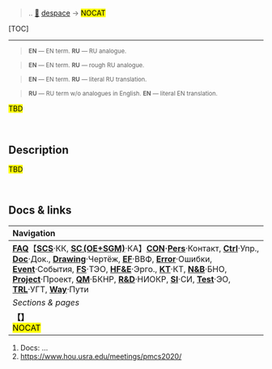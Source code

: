 # 
> .. [🚀](../index/index.md) [despace](index.md) → **[](.md)** <mark>NOCAT</mark>

[TOC]

---

> <small>**EN** — EN term. **RU** — RU analogue.</small>

> <small>**EN** — EN term. **RU** — rough RU analogue.</small>

> <small>**EN** — EN term. **RU** — literal RU translation.</small>

> <small>**RU** — RU term w/o analogues in English. **EN** — literal EN translation.</small>

<mark>TBD</mark>



<p style="page-break-after:always"> </p>

## Description
<mark>TBD</mark>



<p style="page-break-after:always"> </p>

## Docs & links
|Navigation|
|:--|
|**[FAQ](faq.md)**【**[SCS](scs.md)**·КК, **[SC (OE+SGM)](sc.md)**·КА】**[CON](contact.md)·[Pers](person.md)**·Контакт, **[Ctrl](control.md)**·Упр., **[Doc](doc.md)**·Док., **[Drawing](drawing.md)**·Чертёж, **[EF](ef.md)**·ВВФ, **[Error](error.md)**·Ошибки, **[Event](event.md)**·События, **[FS](fs.md)**·ТЭО, **[HF&E](hfe.md)**·Эрго., **[KT](kt.md)**·КТ, **[N&B](nnb.md)**·БНО, **[Project](project.md)**·Проект, **[QM](qm.md)**·БКНР, **[R&D](rnd.md)**·НИОКР, **[SI](si.md)**·СИ, **[Test](test.md)**·ЭО, **[TRL](trl.md)**·УГТ, **[Way](way.md)**·Пути|
|*Sections & pages*|
|**【[](.md)】**<br> <mark>NOCAT</mark>|

   1. Docs: …
   1. <https://www.hou.usra.edu/meetings/pmcs2020/>
